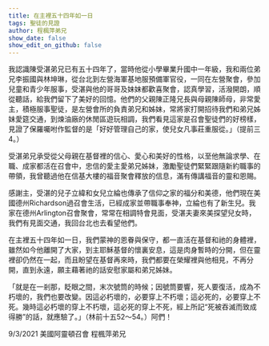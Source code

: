```yaml
---
title: 在主裡五十四年如一日
tags: 聖徒的見證
author: 程楓萍弟兄
show_date: false
show_edit_on_github: false
---
```


我認識陳受湛弟兄已有五十四年了，當時他從小學畢業升國中一年級，我和兩位弟兄李振國與林坤琳，從台北到左營海軍基地服預備軍官役，一同在左營聚會，參加兒童和青少年服事，受湛與他的哥哥及妹妹都歡喜聚會，認真學習，活潑開朗，順從聽話，給我們留下了美好的回憶。他們的父親陳正隆兄長與母親陳師母，非常愛主，積極服事聖徒，是左營會所的負責弟兄和姊妹，常將家打開招待我們和弟兄姊妹愛筵交通，到煉油廠的休閒區遊玩相調，我們看見這家是召會聖徒們的好榜樣，見證了保羅囑咐作監督的是「好好管理自己的家，使兒女凡事莊重服從。」（提前三4。）

受湛弟兄承受從父母親在基督裡的信心、愛心和美好的性格，以至他無論求學、在職、成家都活在召會中，忠信的愛主愛弟兄姊妹，激勵聖徒們緊緊跟隨新約職事的帶領，我曾聽過他在信基大樓的福音聚會釋放的信息，滿有傳講福音的靈和恩賜。

感謝主，受湛的兒子立緯和女兒立綸也傳承了信仰之家的福分和美德，他們現在美國德州Richardson過召會生活，已經成家並帶職事奉神，立綸也有了新生兒。我家在德州Arlington召會聚會，常常在相調特會見面，受湛夫妻來美探望兒女時，我們有見面交通，我回台北也去看望他們。

在主裡五十四年如一日，我們蒙神的恩眷與保守，都一直活在基督和祂的身體裡，雖然如今他離開了大家，到主耶穌基督的懷裏安息，這是肉身暫時的分開，但在靈裡卻仍然在一起，而且盼望在基督再來時，我們都要在榮耀裡與他相見，不再分開，直到永遠，願主藉著祂的話安慰家屬和弟兄姊妹。

「就是在一剎那，眨眼之間，末次號筒的時候；因號筒要響，死人要復活，成為不朽壞的，我們也要改變。因這必朽壞的，必要穿上不朽壞；這必死的，必要穿上不死。幾時這必朽壞的穿上不朽壞，這必死的穿上不死，經上所記“死被吞滅而致成得勝”的話，就應驗了。」（林前十五52～54。）阿們！

9/3/2021
美國阿靈頓召會 程楓萍弟兄
